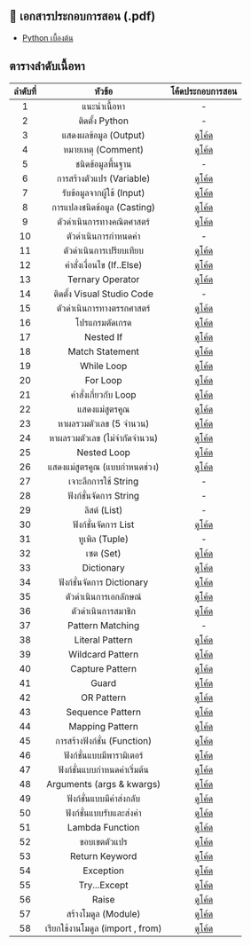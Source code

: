 ## 📖 เอกสารประกอบการสอน (.pdf)
- [Python เบื้องต้น](https://github.com/kongruksiamza/ebook-for-education)

## ตารางลำดับเนื้อหา
| ลำดับที่ |หัวข้อ|โค้ดประกอบการสอน|
|:----:|:-----:|:-------------:|
|   1  | แนะนำเนื้อหา |-|
|   2  | ติดตั้ง Python |-|
|   3  | แสดงผลข้อมูล (Output) |[ดูโค้ด](https://github.com/kongruksiamza/learning-python/blob/main/Phase1/EP3-Output.py)|
|   4  | หมายเหตุ (Comment) |[ดูโค้ด](https://github.com/kongruksiamza/learning-python/blob/main/Phase1/EP4-Comment.py)|
|   5  | ชนิดข้อมูลพื้นฐาน |-|
|   6  | การสร้างตัวแปร (Variable) |[ดูโค้ด](https://github.com/kongruksiamza/learning-python/blob/main/Phase1/EP6-Variable.py)|
|   7  | รับข้อมูลจากผู้ใช้ (Input) |[ดูโค้ด](https://github.com/kongruksiamza/learning-python/blob/main/Phase1/EP7-Input.py)|
|   8  | การแปลงชนิดข้อมูล (Casting) |[ดูโค้ด](https://github.com/kongruksiamza/learning-python/blob/main/Phase1/EP8-Casting.py)|
|   9  | ตัวดำเนินการทางคณิตศาสตร์ |[ดูโค้ด](https://github.com/kongruksiamza/learning-python/blob/main/Phase1/EP9-ArithmeticOperators.py)|
|   10  | ตัวดำเนินการกำหนดค่า |-|
|   11  | ตัวดำเนินการเปรียบเทียบ |[ดูโค้ด](https://github.com/kongruksiamza/learning-python/blob/main/Phase1/EP11-ComparisonOperators.py)|
|   12  | คำสั่งเงื่อนไข (If..Else) |[ดูโค้ด](https://github.com/kongruksiamza/learning-python/blob/main/Phase1/EP12-IfStatement.py)|
|   13  | Ternary Operator |[ดูโค้ด](https://github.com/kongruksiamza/learning-python/blob/main/Phase1/EP13-TernaryOperator.py)|
|   14  | ติดตั้ง Visual Studio Code |-|
|   15  | ตัวดำเนินการทางตรรกศาสตร์ |[ดูโค้ด](https://github.com/kongruksiamza/learning-python/blob/main/Phase1/EP15-LogicalOperator.py)|
|   16  | โปรแกรมตัดเกรด |[ดูโค้ด](https://github.com/kongruksiamza/learning-python/blob/main/Phase1/EP16-CalculateGrade.py)|
|   17  | Nested If |[ดูโค้ด](https://github.com/kongruksiamza/learning-python/blob/main/Phase1/EP17-NestedIf.py)|
|   18  | Match Statement |[ดูโค้ด](https://github.com/kongruksiamza/learning-python/blob/main/Phase1/EP18-MatchStatement.py)|
|   19  | While Loop |[ดูโค้ด](https://github.com/kongruksiamza/learning-python/blob/main/Phase1/EP19-WhileLoop.py)|
|   20  | For Loop |[ดูโค้ด](https://github.com/kongruksiamza/learning-python/blob/main/Phase1/EP20-ForLoop.py)|
|   21  | คำสั่งเกี่ยวกับ Loop |[ดูโค้ด](https://github.com/kongruksiamza/learning-python/blob/main/Phase1/EP21-BreakContinue.py)|
|   22  | แสดงแม่สูตรคูณ |[ดูโค้ด](https://github.com/kongruksiamza/learning-python/blob/main/Phase1/EP22-Multiplication.py)|
|   23  | หาผลรวมตัวเลข (5 จำนวน) |[ดูโค้ด](https://github.com/kongruksiamza/learning-python/blob/main/Phase1/EP23-SummationForLoop.py)|
|   24  | หาผลรวมตัวเลข (ไม่จำกัดจำนวน) |[ดูโค้ด](https://github.com/kongruksiamza/learning-python/blob/main/Phase1/EP24-SummationWhileLoop.py)|
|   25  | Nested Loop |[ดูโค้ด](https://github.com/kongruksiamza/learning-python/blob/main/Phase1/EP25-NestedLoop.py)|
|   26  | แสดงแม่สูตรคูณ (แบบกำหนดช่วง) |[ดูโค้ด](https://github.com/kongruksiamza/learning-python/blob/main/Phase1/EP26-MultiplicationRange.py)|
|   27  | เจาะลึกการใช้ String |-|
|   28  | ฟังก์ชั่นจัดการ String |-|
|   29  | ลิสต์ (List) |-|
|   30  | ฟังก์ชั่นจัดการ List |[ดูโค้ด](https://github.com/kongruksiamza/learning-python/blob/main/Phase1/EP30-ListFunction.py)|
|   31  | ทูเพิล (Tuple) |-|
|   32  | เซต (Set) |[ดูโค้ด](https://github.com/kongruksiamza/learning-python/blob/main/Phase1/EP32-Set.py)|
|   33  | Dictionary |[ดูโค้ด](https://github.com/kongruksiamza/learning-python/blob/main/Phase1/EP33-Dictionary.py)|
|   34  | ฟังก์ชั่นจัดการ Dictionary |[ดูโค้ด](https://github.com/kongruksiamza/learning-python/blob/main/Phase1/EP34-DictionaryFunction.py)|
|   35  | ตัวดำเนินการเอกลักษณ์ |[ดูโค้ด](https://github.com/kongruksiamza/learning-python/blob/main/Phase1/EP35-IdentityOperator.py)|
|   36  | ตัวดำเนินการสมาชิก |[ดูโค้ด](https://github.com/kongruksiamza/learning-python/blob/main/Phase1/EP36-MembershipOperator.py)|
|   37  | Pattern Matching |-|
|   38  | Literal Pattern |[ดูโค้ด](https://github.com/kongruksiamza/learning-python/blob/main/Phase2/EP38-LiteralPattern.py)|
|   39  | Wildcard Pattern|[ดูโค้ด](https://github.com/kongruksiamza/learning-python/blob/main/Phase2/EP39-WildcardPattern.py)|
|   40  | Capture Pattern |[ดูโค้ด](https://github.com/kongruksiamza/learning-python/blob/main/Phase2/EP40-CapturePattern.py)|
|   41  | Guard |[ดูโค้ด](https://github.com/kongruksiamza/learning-python/blob/main/Phase2/EP41-Guard.py)|
|   42  | OR Pattern |[ดูโค้ด](https://github.com/kongruksiamza/learning-python/blob/main/Phase2/EP42-ORPattern.py)|
|   43  | Sequence Pattern |[ดูโค้ด](https://github.com/kongruksiamza/learning-python/blob/main/Phase2/EP43-SequencePattern.py)|
|   44  | Mapping Pattern |[ดูโค้ด](https://github.com/kongruksiamza/learning-python/blob/main/Phase2/EP44-MappingPattern.py)|
|   45  | การสร้างฟังก์ชั่น (Function) |[ดูโค้ด](https://github.com/kongruksiamza/learning-python/blob/main/Phase2/EP45-Function.py)|
|   46  | ฟังก์ชั่นแบบมีพารามิเตอร์ |[ดูโค้ด](https://github.com/kongruksiamza/learning-python/blob/main/Phase2/EP46-ParameterFunction.py)|
|   47  | ฟังก์ชั่นแบบกำหนดค่าเริ่มต้น |[ดูโค้ด](https://github.com/kongruksiamza/learning-python/blob/main/Phase2/EP47-DefaultFunction.py)|
|   48  | Arguments (args & kwargs) |[ดูโค้ด](https://github.com/kongruksiamza/learning-python/blob/main/Phase2/EP48-argskwargs.py)|
|   49  | ฟังก์ชั่นแบบมีค่าส่งกลับ |[ดูโค้ด](https://github.com/kongruksiamza/learning-python/blob/main/Phase2/EP49-ReturnFunction.py)|
|   50  | ฟังก์ชั่นแบบรับและส่งค่า |[ดูโค้ด](https://github.com/kongruksiamza/learning-python/blob/main/Phase2/EP50-ParaReturnFunction.py)|
|   51  | Lambda Function |[ดูโค้ด](https://github.com/kongruksiamza/learning-python/blob/main/Phase2/EP51-lambdafunction.py)|
|   52  | ขอบเขตตัวแปร |[ดูโค้ด](https://github.com/kongruksiamza/learning-python/blob/main/Phase2/EP52-VariableScope.py)|
|   53  | Return Keyword |[ดูโค้ด](https://github.com/kongruksiamza/learning-python/blob/main/Phase2/EP53-ReturnKeyword.py)|
|   54  | Exception |[ดูโค้ด](https://github.com/kongruksiamza/learning-python/blob/main/Phase2/EP54-Exception.py)|
|   55  | Try...Except |[ดูโค้ด](https://github.com/kongruksiamza/learning-python/blob/main/Phase2/EP55-TryExcept.py)|
|   56  | Raise |[ดูโค้ด](https://github.com/kongruksiamza/learning-python/blob/main/Phase2/EP56-Raise.py)|
|   57  | สร้างโมดูล (Module) |[ดูโค้ด](https://github.com/kongruksiamza/learning-python/tree/main/Modules)|
|   58  | เรียกใช้งานโมดูล (import , from) |[ดูโค้ด](https://github.com/kongruksiamza/learning-python/blob/main/Modules/program.py)|
